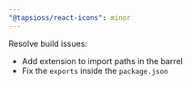 ```yaml
---
"@tapsioss/react-icons": minor
---
```


Resolve build issues:
- Add extension to import paths in the barrel
- Fix the `exports` inside the `package.json`
  
